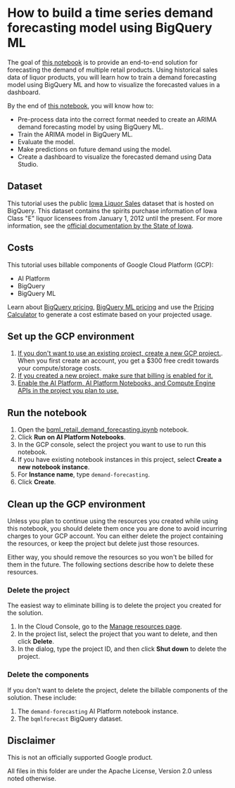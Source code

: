 # How to build a time series demand forecasting model using BigQuery ML

The goal of [this notebook](bqml_retail_demand_forecasting.ipynb) is to provide an end-to-end solution for forecasting the demand of multiple retail products. Using historical sales data of liquor products, you will learn how to train a demand forecasting model using BigQuery ML and how to visualize the forecasted values in a dashboard.

By the end of [this notebook](bqml_retail_demand_forecasting.ipynb), you will know how to:

* Pre-process data into the correct format needed to create an ARIMA demand forecasting model by using BigQuery ML.
* Train the ARIMA model in BigQuery ML.
* Evaluate the model.
* Make predictions on future demand using the model.
* Create a dashboard to visualize the forecasted demand using Data Studio.

## Dataset

This tutorial uses the public
[Iowa Liquor Sales](https://console.cloud.google.com/marketplace/details/obfuscated-ga360-data/obfuscated-ga360-data?filter=solution-type:dataset)
dataset that is hosted on BigQuery. This dataset contains the
spirits purchase information of Iowa Class "E" liquor licensees from
January 1, 2012 until the present. For more information, see the
[official documentation by the State of Iowa](https://data.iowa.gov/Sales-Distribution/Iowa-Liquor-Sales/m3tr-qhgy).

## Costs 

This tutorial uses billable components of Google Cloud Platform (GCP):

* AI Platform
* BigQuery
* BigQuery ML

Learn about [BigQuery pricing](https://cloud.google.com/bigquery/pricing), [BigQuery ML
pricing](https://cloud.google.com/bigquery-ml/pricing) and use the [Pricing
Calculator](https://cloud.google.com/products/calculator/)
to generate a cost estimate based on your projected usage.

## Set up the GCP environment

1. [If you don't want to use an existing project, create a new GCP project.](https://console.cloud.google.com/cloud-resource-manager). When you first create an account, you get a $300 free credit towards your compute/storage costs.
1. [If you created a new project, make sure that billing is enabled for it.](https://cloud.google.com/billing/docs/how-to/modify-project)
1. [Enable the AI Platform, AI Platform Notebooks, and Compute Engine APIs in the project you plan to use.](https://console.cloud.google.com/flows/enableapi?apiid=ml.googleapis.com,notebooks.googleapis.com,compute_component)

## Run the notebook

1. Open the [bqml_retail_demand_forecasting.ipynb](bqml_retail_demand_forecasting.ipynb) notebook.
1. Click **Run on AI Platform Notebooks**.
2. In the GCP console, select the project you want to use to run this notebook.
3. If you have existing notebook instances in this project, select **Create a new notebook instance**.
4. For **Instance name**, type `demand-forecasting`.
5. Click **Create**.

## Clean up the GCP environment

Unless you plan to continue using the resources you created while using this notebook, you should delete them once you are done
to avoid incurring charges to your GCP account. You can either delete the project containing the resources, or
keep the project but delete just those resources.

Either way, you should remove the resources so you won't be billed for them in
the future. The following sections describe how to delete these resources.

### Delete the project

The easiest way to eliminate billing is to delete the project you created for
the solution.

1. In the Cloud Console, go to the [Manage resources page](https://pantheon.corp.google.com/cloud-resource-manager).
1. In the project list, select the project that you want to delete, and then click **Delete**.
1. In the dialog, type the project ID, and then click **Shut down** to delete the project.

### Delete the components

If you don't want to delete the project, delete the billable components of the solution.
These include:

1. The `demand-forecasting` AI Platform notebook instance.
2. The `bqmlforecast` BigQuery dataset.

## Disclaimer
This is not an officially supported Google product.

All files in this folder are under the Apache License, Version 2.0 unless noted otherwise.
